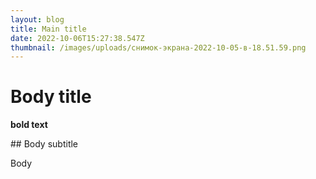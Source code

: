 ```yaml
---
layout: blog
title: Main title
date: 2022-10-06T15:27:38.547Z
thumbnail: /images/uploads/снимок-экрана-2022-10-05-в-18.51.59.png
---
```

# Body title

**bold text**

#﻿# Body subtitle

B﻿ody

